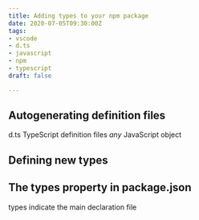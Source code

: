 ```yaml
---
title: Adding types to your npm package
date: 2020-07-05T09:30:00Z
tags:
- vscode
- d.ts
- javascript
- npm
- typescript
draft: false

---
```

## Autogenerating definition files

d.ts TypeScript definition files _any_ JavaScript object

## Defining new types

## The types property in package.json

types indicate the main declaration file
